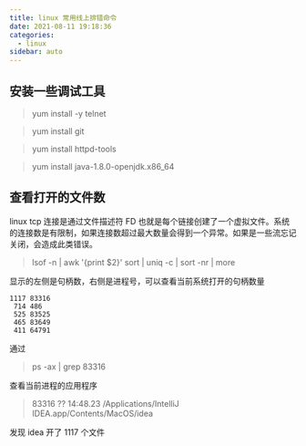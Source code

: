 ```yaml
---
title: linux 常用线上排错命令
date: 2021-08-11 19:18:36
categories:
  - linux
sidebar: auto
---
```


## 安装一些调试工具

> yum install -y telnet

> yum install git

> yum install httpd-tools

> yum install java-1.8.0-openjdk.x86_64

## 查看打开的文件数

linux tcp 连接是通过文件描述符 FD 也就是每个链接创建了一个虚拟文件。系统的连接数是有限制，如果连接数超过最大数量会得到一个异常。如果是一些流忘记关闭，会造成此类错误。

> lsof -n | awk '{print $2}' sort | uniq -c | sort -nr | more

显示的左侧是句柄数，右侧是进程号，可以查看当前系统打开的句柄数量


```
1117 83316
 714 486
 525 83525
 465 83649
 411 64791

```

通过

> ps -ax | grep 83316

查看当前进程的应用程序

> 83316 ??        14:48.23 /Applications/IntelliJ IDEA.app/Contents/MacOS/idea

发现 idea 开了 1117 个文件

